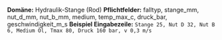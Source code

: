 **Domäne:** Hydraulik-Stange (Rod)
**Pflichtfelder:** falltyp, stange_mm, nut_d_mm, nut_b_mm, medium, temp_max_c, druck_bar, geschwindigkeit_m_s
**Beispiel Eingabezeile:** `Stange 25, Nut D 32, Nut B 6, Medium Öl, Tmax 80, Druck 160 bar, v 0,3 m/s`
